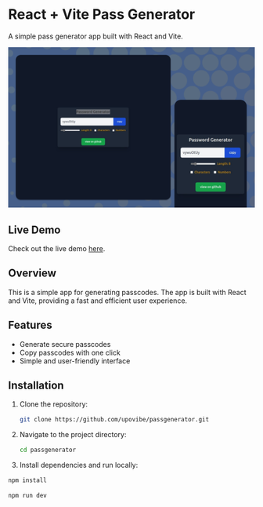 # React + Vite Pass Generator

A simple pass generator app built with React and Vite.

![Tonkeeper Battery Screenshot](src/assets/screenshots/screenshot.png)

## Live Demo

Check out the live demo [here](https://passgenerator-rust.vercel.app/).

## Overview

This is a simple app for generating passcodes. The app is built with React and Vite, providing a fast and efficient user experience.

## Features

- Generate secure passcodes
- Copy passcodes with one click
- Simple and user-friendly interface

## Installation

1. Clone the repository:

   ```bash
   git clone https://github.com/upovibe/passgenerator.git
   ```

2. Navigate to the project directory:

   ```bash
   cd passgenerator
   ```

3. Install dependencies and run locally:

```bash
npm install
```
```bash
npm run dev
```
